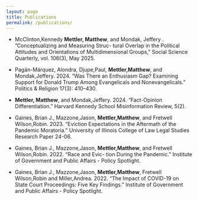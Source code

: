 ```yaml
---
layout: page
title: Publications
permalink: /publications/
---
```



- McClinton,Kennedy **Mettler, Matthew**, and Mondak, Jeffery . ”Conceptualizing and Measuring Struc- tural Overlap in the Political Attitudes and Orientations of Multidimensional Groups,” Social Science Quarterly, vol. 106(3), May 2025. 

- Pagán-Márquez, Alondra,  Djupe,Paul, **Mettler,Matthew**, and Mondak,Jeffery. 2024. “Was There an Enthusiasm Gap? Examining Support for Donald Trump Among Evangelicals and Nonevangelicals.” Politics & Religion 17(3): 410–430. 

- **Mettler, Matthew**, and  Mondak,Jeffery. 2024. “Fact-Opinion Differentiation.” Harvard Kennedy School Misinformation Review, 5(2). 

- Gaines, Brian J., Mazzone,Jason, **Mettler,Matthew**, and Fretwell Wilson,Robin. 2023. “Eviction Expectations in the Aftermath of the Pandemic Moratoria.” University of Illinois College of Law Legal Studies Research Paper 24-06.
  
- Gaines, Brian J., Mazzone,Jason, **Mettler,Matthew**, and Fretwell Wilson,Robin. 2022. “Race and Evic- tion During the Pandemic.” Institute of Government and Public Affairs - Policy Spotlight.

- Gaines, Brian J., Mazzone,Jason, **Mettler,Matthew**, Fretwell Wilson,Robin and Miller,Andrea. 2022. “The Impact of COVID-19 on State Court Proceedings: Five Key Findings.” Institute of Government and Public Affairs - Policy Spotlight.
